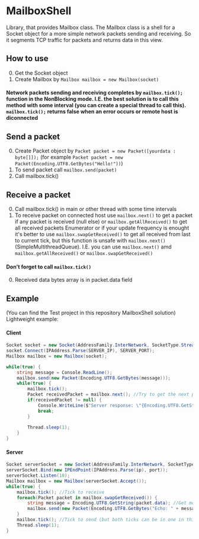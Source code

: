 # MailboxShell
Library, that provides Mailbox class. The Mailbox class is a shell for a Socket object for a more simple network packets sending and receiving.
So it segments TCP traffic for packets and returns data in this view.

## How to use
0. Get the Socket object
0. Create Mailbox by `Mailbox mailbox = new Mailbox(socket)`

#### Network packets sending and receiving completes by `mailbox.tick();` function in the NonBlocking mode. I.E. the best solution is to call this method with some interval (you can create a special thread to call this). `mailbox.tick();` returns false when an error occurs or remote host is diconnected

## Send a packet
0. Create Packet object by `Packet packet = new Packet([yourdata : byte[]]);` (for example `Packet packet = new Packet(Encoding.UTF8.GetBytes("Hello!"))`)
0. To send packet call `mailbox.send(packet)`
0. Call mailbox.tick()

## Receive a packet
0. Call mailbox.tick() in main or other thread with some time intervals
0. To receive packet on connected host use `mailbox.next()` to get a packet if any packet is received (null else) or `mailbox.getAllReceived()` to get all received packets Enumerator or if your update frequency is enought it's better to use `mailbox.swapGetReceived()` to get all received from last to current tick, but this function is unsafe with `mailbox.next()` (SimpleMultithreadQueue). I.E. you can use `mailbox.next()` amd `mailbox.getAllReceived()` or `mailbox.swapGetReceived()`
#### Don't forget to call `mailbox.tick()`
0. Received data bytes array is in packet.data field

## Example
(You can find the Test project in this repository MailboxShell solution)
Lightweight example:

#### Client
```c#
Socket socket = new Socket(AddressFamily.InterNetwork, SocketType.Stream, ProtocolType.Tcp);
socket.Connect(IPAddress.Parse(SERVER_IP), SERVER_PORT);
Mailbox mailbox = new Mailbox(socket);

while(true) {
	string message = Console.ReadLine();
	mailbox.send(new Packet(Encoding.UTF8.GetBytes(message)));
	while(true) {
		mailbox.tick();
		Packet receivedPacket = mailbox.next(); //Try to get the next packet
		if(receivedPacket != null) {
			Console.WriteLine($"Server response: \"{Encoding.UTF8.GetString(receivedPacket.data)}\"");
			break;			
		}
			
		Thread.sleep(1);
	}
}
```

#### Server
```c#
Socket serverSocket = new Socket(AddressFamily.InterNetwork, SocketType.Stream, ProtocolType.Tcp);
serverSocket.Bind(new IPEndPoint(IPAddress.Parse(ip), port));
serverSocket.Listen(10);
Mailbox mailbox = new Mailbox(serverSocket.Accept());
while(true) {
	mailbox.tick(); //Tick to receive
	foreach(Packet packet in mailbox.swapGetReceived()) {
		string message = Encoding.UTF8.GetString(packet.data); //Get message from packet.data
		mailbox.send(new Packet(Encoding.UTF8.GetBytes("Echo: " + message))); //Send response
	}
	mailbox.tick(); //Tick to send (but both ticks can be in one in this case)
	Thread.sleep(1);
}
```